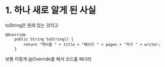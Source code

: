 # 1. 하나 새로 알게 된 사실

toString은 원래 있는 것이고 
```
@Override
	public String toString() {
		return "책이름 " + title + "페이지 " + pages + "작가 " + writer;  
	}
```
보통 이렇게 @Override를 해서 코드를 짜더라
